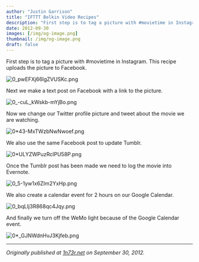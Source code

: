 ```yaml
---
author: "Justin Garrison"
title: "IFTTT Belkin Video Recipes"
description: "First step is to tag a picture with #movietime in Instagram. This recipe uploads the picture to Facebook."
date: 2012-09-30
images: [/img/og-image.png]
thumbnail: /img/og-image.png
draft: false
---
```


First step is to tag a picture with #movietime in Instagram. This recipe uploads the picture to Facebook.

![0_pwEFXj66lgZVUSKc.png](/img/0_pwEFXj66lgZVUSKc.png)

Next we make a text post on Facebook with a link to the picture.

![0_-cuL_kWskb-mYjBo.png](/img/0_-cuL_kWskb-mYjBo.png)

Now we change our Twitter profile picture and tweet about the movie we are watching.

![0*43-MxTWzbNwNwoef.png](/img/0_43-MxTWzbNwNwoef.png)

We also use the same Facebook post to update Tumblr.

![0*ULYZWPuzRclPU58P.png](/img/0_ULYZWPuzRclPU58P.png)

Once the Tumblr post has been made we need to log the movie into Evernote.

![0_5-1yw1x6ZIm2YxHp.png](/img/0_5-1yw1x6ZIm2YxHp.png)

We also create a calendar event for 2 hours on our Google Calendar.

![0_bqLIj3R868qc4Jqy.png](/img/0_bqLIj3R868qc4Jqy.png)

And finally we turn off the WeMo light because of the Google Calendar event.

![0*_GJNWdnHvJ3Kjfeb.png](/img/0__GJNWdnHvJ3Kjfeb.png)

---

_Originally published at [1n73r.net](http://1n73r.net/2012/09/30/ifttt-belkin-video-recipes/) on September 30, 2012._
